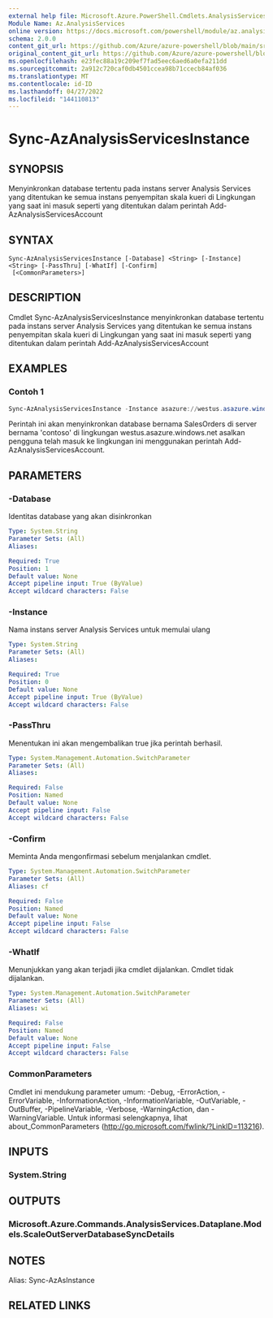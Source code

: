 ```yaml
---
external help file: Microsoft.Azure.PowerShell.Cmdlets.AnalysisServices.Dataplane.dll-Help.xml
Module Name: Az.AnalysisServices
online version: https://docs.microsoft.com/powershell/module/az.analysisservices/sync-azanalysisservicesinstance
schema: 2.0.0
content_git_url: https://github.com/Azure/azure-powershell/blob/main/src/AnalysisServices/AnalysisServices/help/Sync-AzAnalysisServicesInstance.md
original_content_git_url: https://github.com/Azure/azure-powershell/blob/main/src/AnalysisServices/AnalysisServices/help/Sync-AzAnalysisServicesInstance.md
ms.openlocfilehash: e23fec88a19c209ef7fad5eec6aed6a0efa211dd
ms.sourcegitcommit: 2a912c720caf0db4501ccea98b71ccecb84af036
ms.translationtype: MT
ms.contentlocale: id-ID
ms.lasthandoff: 04/27/2022
ms.locfileid: "144110813"
---
```

# Sync-AzAnalysisServicesInstance

## SYNOPSIS

Menyinkronkan database tertentu pada instans server Analysis Services yang ditentukan ke semua instans penyempitan skala kueri di Lingkungan yang saat ini masuk seperti yang ditentukan dalam perintah Add-AzAnalysisServicesAccount

## SYNTAX

```
Sync-AzAnalysisServicesInstance [-Database] <String> [-Instance] <String> [-PassThru] [-WhatIf] [-Confirm]
 [<CommonParameters>]
```

## DESCRIPTION

Cmdlet Sync-AzAnalysisServicesInstance menyinkronkan database tertentu pada instans server Analysis Services yang ditentukan ke semua instans penyempitan skala kueri di Lingkungan yang saat ini masuk seperti yang ditentukan dalam perintah Add-AzAnalysisServicesAccount

## EXAMPLES

### Contoh 1

```powershell
Sync-AzAnalysisServicesInstance -Instance asazure://westus.asazure.windows.net/contoso -Database SalesOrders
```

Perintah ini akan menyinkronkan database bernama SalesOrders di server bernama 'contoso' di lingkungan westus.asazure.windows.net asalkan pengguna telah masuk ke lingkungan ini menggunakan perintah Add-AzAnalysisServicesAccount.

## PARAMETERS

### -Database

Identitas database yang akan disinkronkan

```yaml
Type: System.String
Parameter Sets: (All)
Aliases:

Required: True
Position: 1
Default value: None
Accept pipeline input: True (ByValue)
Accept wildcard characters: False
```

### -Instance

Nama instans server Analysis Services untuk memulai ulang

```yaml
Type: System.String
Parameter Sets: (All)
Aliases:

Required: True
Position: 0
Default value: None
Accept pipeline input: True (ByValue)
Accept wildcard characters: False
```

### -PassThru

Menentukan ini akan mengembalikan true jika perintah berhasil.

```yaml
Type: System.Management.Automation.SwitchParameter
Parameter Sets: (All)
Aliases:

Required: False
Position: Named
Default value: None
Accept pipeline input: False
Accept wildcard characters: False
```

### -Confirm
Meminta Anda mengonfirmasi sebelum menjalankan cmdlet.

```yaml
Type: System.Management.Automation.SwitchParameter
Parameter Sets: (All)
Aliases: cf

Required: False
Position: Named
Default value: None
Accept pipeline input: False
Accept wildcard characters: False
```

### -WhatIf
Menunjukkan yang akan terjadi jika cmdlet dijalankan. Cmdlet tidak dijalankan.

```yaml
Type: System.Management.Automation.SwitchParameter
Parameter Sets: (All)
Aliases: wi

Required: False
Position: Named
Default value: None
Accept pipeline input: False
Accept wildcard characters: False
```

### CommonParameters
Cmdlet ini mendukung parameter umum: -Debug, -ErrorAction, -ErrorVariable, -InformationAction, -InformationVariable, -OutVariable, -OutBuffer, -PipelineVariable, -Verbose, -WarningAction, dan -WarningVariable. Untuk informasi selengkapnya, lihat about_CommonParameters (http://go.microsoft.com/fwlink/?LinkID=113216).

## INPUTS

### System.String

## OUTPUTS

### Microsoft.Azure.Commands.AnalysisServices.Dataplane.Models.ScaleOutServerDatabaseSyncDetails

## NOTES

Alias: Sync-AzAsInstance

## RELATED LINKS
